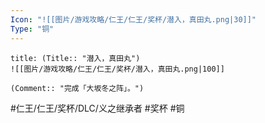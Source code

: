 ```yaml
---
Icon: "![[图片/游戏攻略/仁王/仁王/奖杯/潜入，真田丸.png|30]]"
Type: "铜"
---
```

```ad-common-bronze-trophy
title: (Title:: "潜入，真田丸")
![[图片/游戏攻略/仁王/仁王/奖杯/潜入，真田丸.png|100]]

(Comment:: "完成「大坂冬之阵」。")
```

#仁王/仁王/奖杯/DLC/义之继承者 #奖杯 #铜
